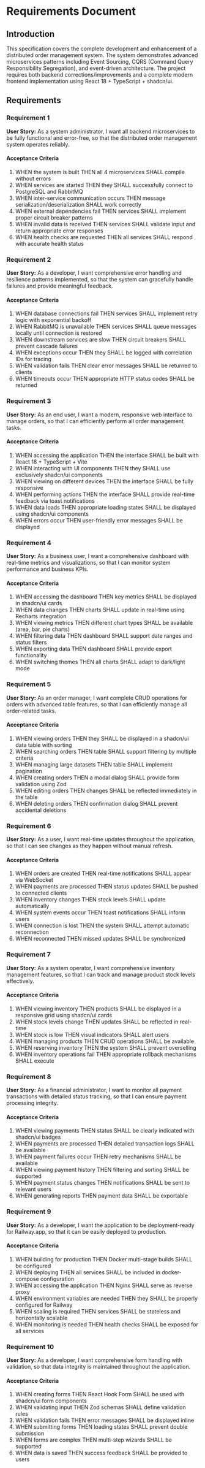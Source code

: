 # Requirements Document

## Introduction

This specification covers the complete development and enhancement of a distributed order management system. The system demonstrates advanced microservices patterns including Event Sourcing, CQRS (Command Query Responsibility Segregation), and event-driven architecture. The project requires both backend corrections/improvements and a complete modern frontend implementation using React 18 + TypeScript + shadcn/ui.

## Requirements

### Requirement 1

**User Story:** As a system administrator, I want all backend microservices to be fully functional and error-free, so that the distributed order management system operates reliably.

#### Acceptance Criteria

1. WHEN the system is built THEN all 4 microservices SHALL compile without errors
2. WHEN services are started THEN they SHALL successfully connect to PostgreSQL and RabbitMQ
3. WHEN inter-service communication occurs THEN message serialization/deserialization SHALL work correctly
4. WHEN external dependencies fail THEN services SHALL implement proper circuit breaker patterns
5. WHEN invalid data is received THEN services SHALL validate input and return appropriate error responses
6. WHEN health checks are requested THEN all services SHALL respond with accurate health status

### Requirement 2

**User Story:** As a developer, I want comprehensive error handling and resilience patterns implemented, so that the system can gracefully handle failures and provide meaningful feedback.

#### Acceptance Criteria

1. WHEN database connections fail THEN services SHALL implement retry logic with exponential backoff
2. WHEN RabbitMQ is unavailable THEN services SHALL queue messages locally until connection is restored
3. WHEN downstream services are slow THEN circuit breakers SHALL prevent cascade failures
4. WHEN exceptions occur THEN they SHALL be logged with correlation IDs for tracing
5. WHEN validation fails THEN clear error messages SHALL be returned to clients
6. WHEN timeouts occur THEN appropriate HTTP status codes SHALL be returned

### Requirement 3

**User Story:** As an end user, I want a modern, responsive web interface to manage orders, so that I can efficiently perform all order management tasks.

#### Acceptance Criteria

1. WHEN accessing the application THEN the interface SHALL be built with React 18 + TypeScript + Vite
2. WHEN interacting with UI components THEN they SHALL use exclusively shadcn/ui components
3. WHEN viewing on different devices THEN the interface SHALL be fully responsive
4. WHEN performing actions THEN the interface SHALL provide real-time feedback via toast notifications
5. WHEN data loads THEN appropriate loading states SHALL be displayed using shadcn/ui components
6. WHEN errors occur THEN user-friendly error messages SHALL be displayed

### Requirement 4

**User Story:** As a business user, I want a comprehensive dashboard with real-time metrics and visualizations, so that I can monitor system performance and business KPIs.

#### Acceptance Criteria

1. WHEN accessing the dashboard THEN key metrics SHALL be displayed in shadcn/ui cards
2. WHEN data changes THEN charts SHALL update in real-time using Recharts integration
3. WHEN viewing metrics THEN different chart types SHALL be available (area, bar, pie charts)
4. WHEN filtering data THEN dashboard SHALL support date ranges and status filters
5. WHEN exporting data THEN dashboard SHALL provide export functionality
6. WHEN switching themes THEN all charts SHALL adapt to dark/light mode

### Requirement 5

**User Story:** As an order manager, I want complete CRUD operations for orders with advanced table features, so that I can efficiently manage all order-related tasks.

#### Acceptance Criteria

1. WHEN viewing orders THEN they SHALL be displayed in a shadcn/ui data table with sorting
2. WHEN searching orders THEN table SHALL support filtering by multiple criteria
3. WHEN managing large datasets THEN table SHALL implement pagination
4. WHEN creating orders THEN a modal dialog SHALL provide form validation using Zod
5. WHEN editing orders THEN changes SHALL be reflected immediately in the table
6. WHEN deleting orders THEN confirmation dialog SHALL prevent accidental deletions

### Requirement 6

**User Story:** As a user, I want real-time updates throughout the application, so that I can see changes as they happen without manual refresh.

#### Acceptance Criteria

1. WHEN orders are created THEN real-time notifications SHALL appear via WebSocket
2. WHEN payments are processed THEN status updates SHALL be pushed to connected clients
3. WHEN inventory changes THEN stock levels SHALL update automatically
4. WHEN system events occur THEN toast notifications SHALL inform users
5. WHEN connection is lost THEN the system SHALL attempt automatic reconnection
6. WHEN reconnected THEN missed updates SHALL be synchronized

### Requirement 7

**User Story:** As a system operator, I want comprehensive inventory management features, so that I can track and manage product stock levels effectively.

#### Acceptance Criteria

1. WHEN viewing inventory THEN products SHALL be displayed in a responsive grid using shadcn/ui cards
2. WHEN stock levels change THEN updates SHALL be reflected in real-time
3. WHEN stock is low THEN visual indicators SHALL alert users
4. WHEN managing products THEN CRUD operations SHALL be available
5. WHEN reserving inventory THEN the system SHALL prevent overselling
6. WHEN inventory operations fail THEN appropriate rollback mechanisms SHALL execute

### Requirement 8

**User Story:** As a financial administrator, I want to monitor all payment transactions with detailed status tracking, so that I can ensure payment processing integrity.

#### Acceptance Criteria

1. WHEN viewing payments THEN status SHALL be clearly indicated with shadcn/ui badges
2. WHEN payments are processed THEN detailed transaction logs SHALL be available
3. WHEN payment failures occur THEN retry mechanisms SHALL be available
4. WHEN viewing payment history THEN filtering and sorting SHALL be supported
5. WHEN payment status changes THEN notifications SHALL be sent to relevant users
6. WHEN generating reports THEN payment data SHALL be exportable

### Requirement 9

**User Story:** As a developer, I want the application to be deployment-ready for Railway.app, so that it can be easily deployed to production.

#### Acceptance Criteria

1. WHEN building for production THEN Docker multi-stage builds SHALL be configured
2. WHEN deploying THEN all services SHALL be included in docker-compose configuration
3. WHEN accessing the application THEN Nginx SHALL serve as reverse proxy
4. WHEN environment variables are needed THEN they SHALL be properly configured for Railway
5. WHEN scaling is required THEN services SHALL be stateless and horizontally scalable
6. WHEN monitoring is needed THEN health checks SHALL be exposed for all services

### Requirement 10

**User Story:** As a developer, I want comprehensive form handling with validation, so that data integrity is maintained throughout the application.

#### Acceptance Criteria

1. WHEN creating forms THEN React Hook Form SHALL be used with shadcn/ui form components
2. WHEN validating input THEN Zod schemas SHALL define validation rules
3. WHEN validation fails THEN error messages SHALL be displayed inline
4. WHEN submitting forms THEN loading states SHALL prevent double submission
5. WHEN forms are complex THEN multi-step wizards SHALL be supported
6. WHEN data is saved THEN success feedback SHALL be provided to users